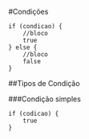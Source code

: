 #Condições

```
if (condicao) {
	//bloco
	true
} else {
	//bloco
	false
}
```

##Tipos de Condição

###Condição simples

```
if (codicao) {
	true
}
```